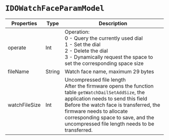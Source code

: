 # `IDOWatchFaceParamModel`

| Properties | Type | Description |
| ----------- | ------- | ------------ |
| operate | Int | Operation:<br/>0 - Query the currently used dial<br/>1 - Set the dial<br/>2 - Delete the dial<br/>3 - Dynamically request the space to set the corresponding space size |
| fileName | String | Watch face name, maximum 29 bytes |
| watchFileSize | Int | Uncompressed file length<br/>After the firmware opens the function table `getWatchDailSetAddSize`, the application needs to send this field<br/> Before the watch face is transferred, the firmware needs to allocate corresponding space to save, and the uncompressed file length needs to be transferred. |
